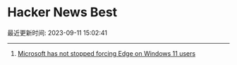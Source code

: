# Hacker News Best

最近更新时间: 2023-09-11 15:02:41

--- 
1. [Microsoft has not stopped forcing Edge on Windows 11 users](https://www.ctrl.blog/entry/windows-system-components-default-edge.html) 
